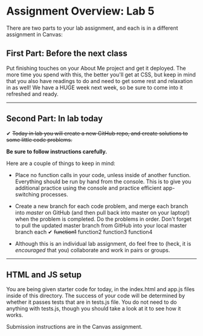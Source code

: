 # Assignment Overview: Lab 5

There are two parts to your lab assignment, and each is in a different assignment in Canvas:

## First Part: Before the next class

Put finishing touches on your About Me project and get it deployed. The more time you spend with this, the better you'll get at CSS, but keep in mind that you also have readings to do and need to get some rest and relaxation in as well! We have a HUGE week next week, so be sure to come into it refreshed and ready.

---

## Second Part: In lab today

&#x2714; ~~Today in lab you will create a new GitHub repo, and create solutions to some little code problems.~~

**Be sure to follow instructions carefully.**

Here are a couple of things to keep in mind:

* Place no function calls in your code, unless inside of another function. Everything should be run by hand from the console. This is to give you additional practice using the console and practice efficient app-switching processes.
* Create a new branch for each code problem, and merge each branch into *master* on GitHub (and then pull back into master on your laptop!) when the problem is completed. Do the problems in order. Don't forget to pull the updated master branch from GitHub into your local master branch each
&#x2714; ~~function1~~
function2
function3
function4
 
* Although this is an individual lab assignment, do feel free to (heck, it is *encouraged* that you) collaborate and work in pairs or groups.

---

## HTML and JS setup

You are being given starter code for today, in the index.html and app.js files inside of this directory. The success of your code will be determined by whether it passes tests that are in tests.js file. You do not need to do anything with tests.js, though you should take a look at it to see how it works.

Submission instructions are in the Canvas assignment.